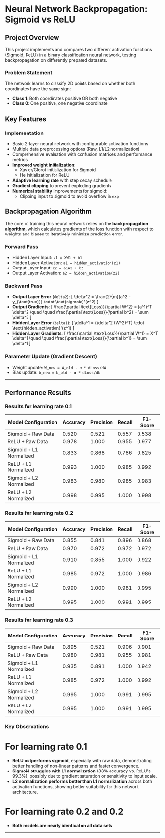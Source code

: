 
# Neural Network Backpropagation: Sigmoid vs ReLU

## Project Overview

This project implements and compares two different activation functions (Sigmoid, ReLU) in a binary classification neural network, testing backpropagation on differently prepared datasets.

### Problem Statement

The network learns to classify 2D points based on whether both coordinates have the same sign:

- **Class 1**: Both coordinates positive OR both negative  
- **Class 0**: One positive, one negative coordinate

## Key Features

### Implementation

- Basic 2-layer neural network with configurable activation functions
- Multiple data preprocessing options (Raw, L1/L2 normalization)
- Comprehensive evaluation with confusion matrices and performance metrics
- **Improved weight initialization**:
  - Xavier/Glorot initialization for Sigmoid
  - He initialization for ReLU
- **Adaptive learning rate** with step decay schedule
- **Gradient clipping** to prevent exploding gradients
- **Numerical stability** improvements for sigmoid:
  - Clipping input to sigmoid to avoid overflow in `exp`

## Backpropagation Algorithm

The core of training this neural network relies on the **backpropagation algorithm**, which calculates gradients of the loss function with respect to weights and biases to iteratively minimize prediction error.

### Forward Pass

- Hidden Layer Input: `z1 = XW1 + b1`
- Hidden Layer Activation: `a1 = hidden_activation(z1)`
- Output Layer Input: `z2 = a1W2 + b2`
- Output Layer Activation: `a2 = hidden_activation(z2)`

### Backward Pass

- **Output Layer Error** (`delta2`):
  \[
  \delta^2 = \frac{2}{m}(a^2 - y_{\text{true}}) \cdot \text{sigmoid}'(z^2)
  \]
- **Output Gradients**:
  \[
  \frac{\partial \text{Loss}}{\partial W^2} = (a^1)^T \delta^2 \quad \quad
  \frac{\partial \text{Loss}}{\partial b^2} = \sum \delta^2
  \]
- **Hidden Layer Error** (`delta1`):
  \[
  \delta^1 = (\delta^2 (W^2)^T) \cdot \text{hidden\_activation}'(z^1)
  \]
- **Hidden Layer Gradients**:
  \[
  \frac{\partial \text{Loss}}{\partial W^1} = X^T \delta^1 \quad \quad
  \frac{\partial \text{Loss}}{\partial b^1} = \sum \delta^1
  \]

### Parameter Update (Gradient Descent)

- Weight update: `W_new = W_old - α * dLoss/dW`
- Bias update: `b_new = b_old - α * dLoss/db`

---

## Performance Results

### Results for learning rate 0.1

| **Model Configuration**     | **Accuracy** | **Precision** | **Recall** | **F1-Score** |
|-----------------------------|--------------|---------------|------------|--------------|
| Sigmoid + Raw Data          | 0.520        | 0.521         | 0.557      | 0.538        |
| ReLU + Raw Data             | 0.978        | 1.000         | 0.955      | 0.977        |
| Sigmoid + L1 Normalized     | 0.833        | 0.868         | 0.786      | 0.825        |
| ReLU + L1 Normalized        | 0.993        | 1.000         | 0.985      | 0.992        |
| Sigmoid + L2 Normalized     | 0.983        | 0.980         | 0.985      | 0.983        |
| ReLU + L2 Normalized        | 0.998        | 0.995         | 1.000      | 0.998        |

### Results for learning rate 0.2

| **Model Configuration**     | **Accuracy** | **Precision** | **Recall** | **F1-Score** |
|-----------------------------|--------------|---------------|------------|--------------|
| Sigmoid + Raw Data          | 0.855        | 0.841         | 0.896      | 0.868        |
| ReLU + Raw Data             | 0.970        | 0.972         | 0.972      | 0.972        |
| Sigmoid + L1 Normalized     | 0.910        | 0.855         | 1.000      | 0.922        |
| ReLU + L1 Normalized        | 0.985        | 0.972         | 1.000      | 0.986        |
| Sigmoid + L2 Normalized     | 0.990        | 1.000         | 0.981      | 0.995        |
| ReLU + L2 Normalized        | 0.995        | 1.000         | 0.991      | 0.995        |

### Results for learning rate 0.3

| **Model Configuration**     | **Accuracy** | **Precision** | **Recall** | **F1-Score** |
|-----------------------------|--------------|---------------|------------|--------------|
| Sigmoid + Raw Data          | 0.895        | 0.521         | 0.906      | 0.901        |
| ReLU + Raw Data             | 0.980        | 0.981         | 0.955      | 0.981        |
| Sigmoid + L1 Normalized     | 0.935        | 0.891         | 1.000      | 0.942        |
| ReLU + L1 Normalized        | 0.985        | 0.972         | 1.000      | 0.992        |
| Sigmoid + L2 Normalized     | 0.995        | 1.000         | 0.991      | 0.995        |
| ReLU + L2 Normalized        | 0.995        | 1.000         | 0.991      | 0.995        |


### Key Observations
# For learning rate 0.1
- **ReLU outperforms sigmoid**, especially with raw data, demonstrating better handling of non-linear patterns and faster convergence.
- **Sigmoid struggles with L1 normalization** (83% accuracy vs. ReLU's 99.3%), possibly due to gradient saturation or sensitivity to input scale.
- **L2 normalization performs better than L1 normalization** across both activation functions, showing better suitability for this network architecture.

# For learning rate 0.2 and 0.2
- **Both models are nearly identical on all data sets**

---
